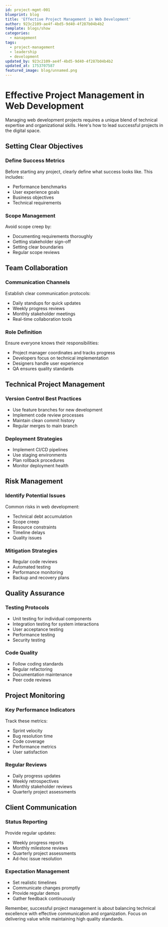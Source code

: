 ```yaml
---
id: project-mgmt-001
blueprint: blog
title: 'Effective Project Management in Web Development'
author: 923c2109-ae4f-4bd5-9d40-4f287b04b4b2
template: blogs/show
categories:
  - management
tags:
  - project-management
  - leadership
  - development
updated_by: 923c2109-ae4f-4bd5-9d40-4f287b04b4b2
updated_at: 1753707587
featured_image: blog/unnamed.png
---
```

# Effective Project Management in Web Development

Managing web development projects requires a unique blend of technical expertise and organizational skills. Here's how to lead successful projects in the digital space.

## Setting Clear Objectives

### Define Success Metrics
Before starting any project, clearly define what success looks like. This includes:
- Performance benchmarks
- User experience goals
- Business objectives
- Technical requirements

### Scope Management
Avoid scope creep by:
- Documenting requirements thoroughly
- Getting stakeholder sign-off
- Setting clear boundaries
- Regular scope reviews

## Team Collaboration

### Communication Channels
Establish clear communication protocols:
- Daily standups for quick updates
- Weekly progress reviews
- Monthly stakeholder meetings
- Real-time collaboration tools

### Role Definition
Ensure everyone knows their responsibilities:
- Project manager coordinates and tracks progress
- Developers focus on technical implementation
- Designers handle user experience
- QA ensures quality standards

## Technical Project Management

### Version Control Best Practices
- Use feature branches for new development
- Implement code review processes
- Maintain clean commit history
- Regular merges to main branch

### Deployment Strategies
- Implement CI/CD pipelines
- Use staging environments
- Plan rollback procedures
- Monitor deployment health

## Risk Management

### Identify Potential Issues
Common risks in web development:
- Technical debt accumulation
- Scope creep
- Resource constraints
- Timeline delays
- Quality issues

### Mitigation Strategies
- Regular code reviews
- Automated testing
- Performance monitoring
- Backup and recovery plans

## Quality Assurance

### Testing Protocols
- Unit testing for individual components
- Integration testing for system interactions
- User acceptance testing
- Performance testing
- Security testing

### Code Quality
- Follow coding standards
- Regular refactoring
- Documentation maintenance
- Peer code reviews

## Project Monitoring

### Key Performance Indicators
Track these metrics:
- Sprint velocity
- Bug resolution time
- Code coverage
- Performance metrics
- User satisfaction

### Regular Reviews
- Daily progress updates
- Weekly retrospectives
- Monthly stakeholder reviews
- Quarterly project assessments

## Client Communication

### Status Reporting
Provide regular updates:
- Weekly progress reports
- Monthly milestone reviews
- Quarterly project assessments
- Ad-hoc issue resolution

### Expectation Management
- Set realistic timelines
- Communicate changes promptly
- Provide regular demos
- Gather feedback continuously

Remember, successful project management is about balancing technical excellence with effective communication and organization. Focus on delivering value while maintaining high quality standards.